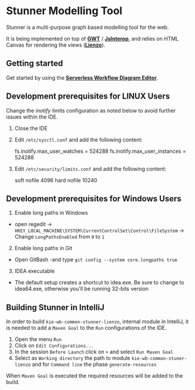 # Stunner Modelling Tool

Stunner is a multi-purpose graph based modelling tool for the web.

It is being implemented on top of [**GWT**](https://www.gwtproject.org/) / [**JsInterop**](https://www.gwtproject.org/doc/latest/DevGuideCodingBasicsJsInterop.html), and relies on HTML Canvas for rendering the views ([**Lienzo**](../lienzo-core/README.md)).

## Getting started

Get started by using the [**Serverless Workflow Diagram Editor**](../sw-editor/README.md).

## Development prerequisites for LINUX Users

Change the _inotify_ limits configuration as noted below to avoid further issues within the IDE.

1.  Close the IDE
2.  Edit `/etc/sysctl.conf` and add the following content:

    fs.inotify.max_user_watches = 524288
    fs.inotify.max_user_instances = 524288

3.  Edit `/etc/security/limits.conf` and add the following content:

    <user> soft nofile 4096
    <user> hard nofile 10240

## Development prerequisites for Windows Users

1. Enable long paths in Windows

- open regedit -> `HKEY_LOCAL_MACHINE\SYSTEM\CurrentControlSet\Control\FileSystem` -> Change `LongPathsEnabled` from `0` to `1`

2. Enable long paths in Git

- Open GitBash -and type `git config --system core.longpaths true`

3. IDEA executable

- The default setup creates a shortcut to idea.exe. Be sure to change to idea64.exe, otherwise you'll be running 32-bits version

## Building Stunner in IntelliJ

In order to build `kie-wb-common-stunner-lienzo`, internal module in IntelliJ, it is needed to add a `Maven Goal` to the `Run` configurations of the IDE.

1. Open the menu `Run`
2. Click on `Edit Configurations...`
3. In the session `Before Launch` click on `+` and select `Run Maven Goal`
4. Select as `Working directory` the path to module `kie-wb-common-stuner-lienzo` and for `Command line` the phase `generate-resources`

When `Maven Goal` is executed the required resources will be added to the build.
